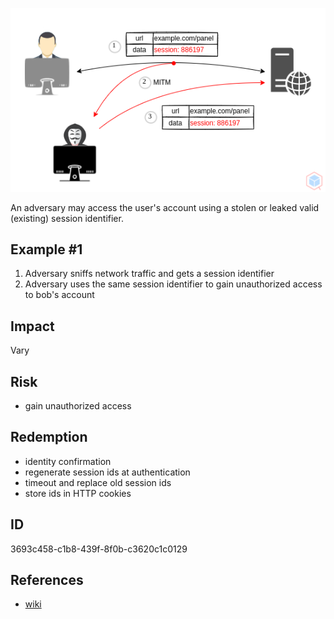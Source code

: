 <p align="center"> <img src="https://raw.githubusercontent.com/qeeqbox/session-hijacking/main/session-hijacking.png"></p>

An adversary may access the user's account using a stolen or leaked valid (existing) session identifier.

## Example #1
1. Adversary sniffs network traffic and gets a session identifier
2. Adversary uses the same session identifier to gain unauthorized access to bob's account

## Impact
Vary

## Risk
- gain unauthorized access

## Redemption
- identity confirmation
- regenerate session ids at authentication
- timeout and replace old session ids
- store ids in HTTP cookies

## ID
3693c458-c1b8-439f-8f0b-c3620c1c0129

## References
- [wiki](https://en.wikipedia.org/wiki/session_hijacking)
